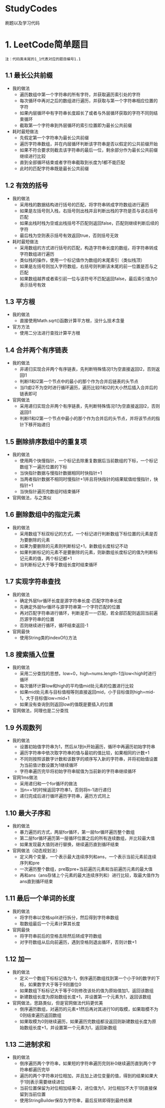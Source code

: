 # StudyCodes
刷题以及学习代码
# 1. LeetCode简单题目
`注：代码类末尾的1_1代表对应的题目编号1.1`
## 1.1 最长公共前缀
* 我的做法
    * 遍历数组中第一个字符串的所有字符，并获取遍历索引处的字符
    * 每次循环中再对之后的数组进行遍历，并获取与第一个字符串相应位置的字符
    * 如果内层循环中有字符串长度超长了或者与外层循环获取的字符不同则结束循环
    * 截取第一个字符串到外层循环的索引位置即为最长公共前缀
* 耗时最短做法
    * 先假定第一个字符串为最长公共前缀
    * 遍历字符串数组，并在内层循环判断该字符串是否以假定的公共前缀开始
    * 如果不符合要求则截去该字符串的最后一位，剩余部分作为最长公共前缀继续进行比较
    * 直到全部循环结束或者字符串截取到长度为1都不能匹配
    * 此时的匹配字符串既是最长公共前缀
## 1.2 有效的括号
* 我的做法
    * 采用栈的数据结构进行括号的匹配，将字符串转成字符数组进行遍历
    * 如果是左括号则入栈，右括号则出栈并且判断出栈的字符是否与该右括号匹配
    * 如果出栈时栈为空或出栈括号不匹配则返回false，匹配则继续判断后续的字符
    * 最后栈为空则表示括号有效返回true，否则括号无效
* 耗时最短做法
    * 采用数组的方式进行括号的匹配，构造字符串长度的数组，将字符串转成字符数组进行遍历
    * 类似栈的操作，使用一个标记值作为数组的末尾索引（类似栈顶）
    * 如果是左括号则加入字符数组，右括号则判断该末尾的前一位置是否与之匹配
    * 如果数组越界或者索引前一位与该符号不匹配返回false，最后索引值为0表示括号有效
## 1.3 平方根
* 我的做法
    * 直接使用Math.sqrt()函数计算平方根，没什么技术含量
* 官方方法
    * 使用二分法进行查找计算平方根
## 1.4 合并两个有序链表
* 我的做法
    * 非递归实现合并两个有序链表，先判断特殊情况l1为空直接返回l2，否则返回l1
    * 判断l1和l2第一个节点中的最小的那个作为合并后链表的头节点
    * 当l1或l2不为空时进行循环遍历，遍历比较l1和l2的大小然后插入合并后的链表即可
* 官网做法
    * 采用递归实现合并两个有序链表，先判断特殊情况l1为空直接返回l2，否则返回l1
    * 判断l1和l2第一个节点中最小的那个作为合并后的头节点，并将该节点的指针下移开始递归
## 1.5 删除排序数组中的重复项
* 我的做法
    * 使用两个快慢指针，一个标记去除重复数据后当前数组的下标，一个标记数组下一遍历位置的下标
    * 当快指针数据与慢指针数据相同时快指针+1
    * 当两者指针数据不相同时慢指针+1并且将快指针的结果赋值给慢指针，快指针+1
    * 当快指针遍历完数组时结束循环
* 官网做法，与之类似
## 1.6 删除数组中的指定元素
* 我的做法
    * 采用数组下标双标记的方式，一个标记进行判断数组下标位置的元素是否为要删除的元素
    * 如果为要删除的元素则判断标记+1，新数组长度标记不动
    * 如果判断标记的元素不是要删除的元素，则新数组长度标记的值为判断标记元素的值，两个标记都+1
    * 当判断标记大于等于数组长度时结束循环
## 1.7 实现字符串查找
* 我的做法
    * 确定外层for循环长度是源字符串长度-匹配字符串长度
    * 先确定外层for循环与源字符串第一个字符匹配的位置
    * 再对匹配字符串进行循环，判断是否一一匹配，若全部匹配则返回当前遍历源字符串的位置
    * 否则继续进行循环，循环结束返回-1
* 官网最快
    * 使用String类的indexOf()方法
## 1.8 搜索插入位置
* 我的做法
    * 采用二分查找的思想，low=0，high=nums.length-1当low<high时进行循环
    * 每次循环计算low和high的平均值mid处元素的位置进行比较
    * 如果mid处元素与目标值相等则直接返回mid，小于目标值则high=mid-1，大于目标值low=mid+1
    * 如果没有查询到则返回low的值既是要插入的位置
* 官网做法，同理也是二分查找
## 1.9 外观数列
* 我的做法
    * 设置初始值字符串为1，然后从1到n开始遍历，循环中再遍历初始字符串
    * 遍历字符串中依次取字符串的值与最初的值比较，如果相同的计数+1
    * 不同则按照该数字计数和该数字的顺序写入新的字符串，并将初始值设置为当前值计数设置为1继续循环
    * 字符串遍历完毕将初始字符串赋值为当前新的字符串继续循环
* 官网1ms做法
    * 采用递归和一个for循环的做法
    * 当n==1的时候返回字符串1，否则将n-1进行递归
    * 递归完成后进行循环遍历字符串，遍历方式同上
## 1.10 最大子序和
* 我的做法
    * 暴力遍历的方式，两层for循环，第一层for循环遍历整个数组
    * 第二层for循环遍历第一层循环位置之后的所有连续数组，并比较最大值
    * 如果发现最大值则进行替换，继续遍历直到循环结束
* 官网做法（动态规划法）
    * 定义两个变量，一个表示最大连续序列和ans，一个表示当前元素前连续序列和pre
    * 一次遍历整个数组，pre取pre+当前遍历元素和当前遍历元素的最大值
    * 再和ans（ans存储上个元素的最大连续序列和）进行比较，取最大值作为ans直到循环结束
## 1.11 最后一个单词的长度
* 我的做法
    * 将字符串以空格split进行拆分，然后得到字符串数组
    * 取数组最后一个元素计算其长度
* 官网最快
    * 将字符串前后的空格去除然后转成字符数组
    * 对字符数组从后向前遍历，遇到空格则退出循环，否则计数+1
## 1.12 加一
* 我的做法
    * 定义一个数组下标标记值为-1，倒序遍历数组找到第一个小于9的数字的下标，如果数字大于等于9则置位0
    * 如果数组下标标记大于等于0则修改该处的值为原始值加1，返回该数组
    * 新建数组长度为原始数组长度+1，并设置第一个元素为1，返回该数组
* 官网做法，思路类似，但是官网做法代码更优美
    * 倒序遍历数组，对遍历的元素+1然后再对其进行10的取模，如果取模不为0则结束遍历返回数组
    * 如果取模为0则继续遍历，如果遍历完数组都没返回则新建数组长度为原始数组长度+1，并设置第一个元素为1，返回新数组
## 1.13 二进制求和
* 我的做法
    * 倒序遍历两个字符串，如果短的字符串遍历完则补0继续遍历直到两个字符串都遍历完毕
    * 遍历的两个字符串对位相加，并且加上进位变量的值，得到的结果如果大于1则表示需要继续进位
    * 当前位置保留为对位相加结果-2，进位值为1，对位相加不大于1则直接保留到当前位置
    * 使用StringBuilder保存为字符串，最后反转即得到最终结果
